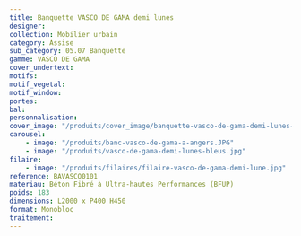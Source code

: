 ```yaml
---
title: Banquette VASCO DE GAMA demi lunes
designer:
collection: Mobilier urbain
category: Assise
sub_category: 05.07 Banquette
gamme: VASCO DE GAMA
cover_undertext:
motifs:
motif_vegetal:
motif_window:
portes:
bal:
personnalisation:
cover_image: "/produits/cover_image/banquette-vasco-de-gama-demi-lunes-2.jpg"
carousel:
    - image: "/produits/banc-vasco-de-gama-a-angers.JPG"
    - image: "/produits/vasco-de-gama-demi-lunes-bleus.jpg"
filaire:
    - image: "/produits/filaires/filaire-vasco-de-gama-demi-lune.jpg"
reference: BAVASCO0101
materiau: Béton Fibré à Ultra-hautes Performances (BFUP)
poids: 183
dimensions: L2000 x P400 H450
format: Monobloc
traitement:
---
```

